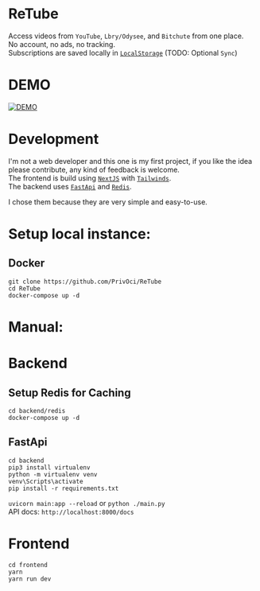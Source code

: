 # ReTube
Access videos from `YouTube`, `Lbry/Odysee`, and `Bitchute` from one place. \
No account, no ads, no tracking. \
Subscriptions are saved locally in [`LocalStorage`](https://javascript.info/localstorage) (TODO: Optional `Sync`)

# DEMO
[![DEMO](https://user-images.githubusercontent.com/74867724/112172240-736d0780-8bec-11eb-97a8-61b1a7e9eba4.png)](https://streamable.com/zx1cpu)


# Development
I'm not a web developer and this one is my first project, if you like the idea please contribute, any kind of feedback is welcome. \
The frontend is build using [`NextJS`](https://nextjs.org) with [`Tailwinds`](https://tailwindcss.com). \
The backend uses [`FastApi`](https://fastapi.tiangolo.com) and [`Redis`](https://redis.io).

I chose them because they are very simple and easy-to-use.

# Setup local instance:
## Docker
`git clone https://github.com/PrivOci/ReTube` \
`cd ReTube` \
`docker-compose up -d`

# Manual:
# Backend
## Setup Redis for Caching

`cd backend/redis` \
`docker-compose up -d`

## FastApi
`cd backend` \
`pip3 install virtualenv` \
`python -m virtualenv venv` \
`venv\Scripts\activate` \
`pip install -r requirements.txt`
 
`uvicorn main:app --reload` or `python ./main.py` \
API docs: `http://localhost:8000/docs`

# Frontend
`cd frontend` \
`yarn` \
`yarn run dev`
